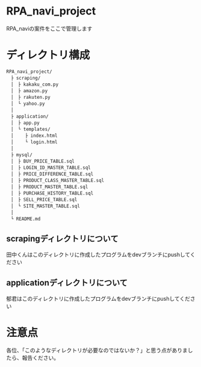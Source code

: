 # RPA_navi_project
RPA_naviの案件をここで管理します

# ディレクトリ構成
```
RPA_navi_project/
　├ scraping/
　│　├ kakaku_com.py
　│　├ amazon.py
　│　├ rakuten.py
　│　└ yahoo.py
　│
　├ application/
　│　├ app.py
　│　└ templates/
　│　 　├ index.html
　│　 　└ login.html
　│
　├ mysql/
　│　├ BUY_PRICE_TABLE.sql
　│　├ LOGIN_ID_MASTER_TABLE.sql
　│　├ PRICE_DIFFERENCE_TABLE.sql
　│　├ PRODUCT_CLASS_MASTER_TABLE.sql
　│　├ PRODUCT_MASTER_TABLE.sql
　│　├ PURCHASE_HISTORY_TABLE.sql
　│　├ SELL_PRICE_TABLE.sql
　│　└ SITE_MASTER_TABLE.sql
　│
　└ README.md
```

## scrapingディレクトリについて
田中くんはこのディレクトリに作成したプログラムをdevブランチにpushしてください

## applicationディレクトリについて
郁君はこのディレクトリに作成したプログラムをdevブランチにpushしてください

# 注意点
各位、「このようなディレクトリが必要なのではないか？」と思う点がありましたら、報告ください。

